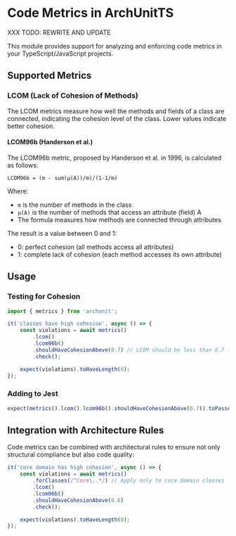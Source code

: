 # Code Metrics in ArchUnitTS

XXX TODO: REWRITE AND UPDATE

This module provides support for analyzing and enforcing code metrics in your TypeScript/JavaScript projects.

## Supported Metrics

### LCOM (Lack of Cohesion of Methods)

The LCOM metrics measure how well the methods and fields of a class are connected, indicating the cohesion level of the class. Lower values indicate better cohesion.

#### LCOM96b (Handerson et al.)

The LCOM96b metric, proposed by Handerson et al. in 1996, is calculated as follows:

```
LCOM96b = (m - sum(μ(A))/m)/(1-1/m)
```

Where:

- `m` is the number of methods in the class
- `μ(A)` is the number of methods that access an attribute (field) A
- The formula measures how methods are connected through attributes

The result is a value between 0 and 1:

- 0: perfect cohesion (all methods access all attributes)
- 1: complete lack of cohesion (each method accesses its own attribute)

## Usage

### Testing for Cohesion

```typescript
import { metrics } from 'archunit';

it('classes have high cohesion', async () => {
	const violations = await metrics()
		.lcom()
		.lcom96b()
		.shouldHaveCohesionAbove(0.7) // LCOM should be less than 0.7 (higher cohesion)
		.check();

	expect(violations).toHaveLength(0);
});
```

### Adding to Jest

```typescript
expect(metrics().lcom().lcom96b().shouldHaveCohesionAbove(0.7)).toPassAsync();
```

## Integration with Architecture Rules

Code metrics can be combined with architectural rules to ensure not only structural compliance but also code quality:

```typescript
it('core domain has high cohesion', async () => {
	const violations = await metrics()
		.forClasses(/^Core\..*/) // Apply only to core domain classes
		.lcom()
		.lcom96b()
		.shouldHaveCohesionAbove(0.6)
		.check();

	expect(violations).toHaveLength(0);
});
```
